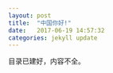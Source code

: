 ```yaml
---
layout: post
title:  "中国你好!"
date:   2017-06-19 14:57:32
categories: jekyll update
---
```


目录已建好，内容不全。
